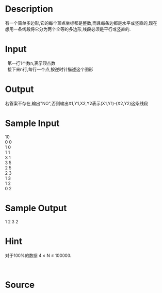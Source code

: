 
# Description

<div class="content"><div>有一个简单多边形,它的每个顶点坐标都是整数,而且每条边都是水平或竖直的,现在想用一条线段将它分为两个全等的多边形,线段必须是平行或竖直的.</div>
<div></div>
<p></p></div>

# Input

<div class="content"><div>  第一行1个数n,表示顶点数</div>
<div>  接下来n行,每行一个点,按逆时针描述这个图形</div>
<div></div>
<p></p></div>

# Output

<div class="content"><div>若答案不存在,输出&#34;NO&#34;,否则输出X1,Y1,X2,Y2表示(X1,Y1)-(X2,Y2)这条线段</div>
<div></div>
<p></p></div>

# Sample Input

<div class="content"><span class="sampledata">10<br/>
0 0<br/>
1 0<br/>
1 1<br/>
3 1<br/>
3 5<br/>
2 5<br/>
2 3<br/>
1 3<br/>
1 2<br/>
0 2</span></div>

# Sample Output

<div class="content"><span class="sampledata">1 2 3 2</span></div>

# Hint

<div class="content"><p></p><p>对于100%的数据 4 ≤ N ≤ 100000.</p><br/>
<p></p><p></p></div>

# Source

<div class="content"><p><a href="problemset.php?search="></a></p></div>

